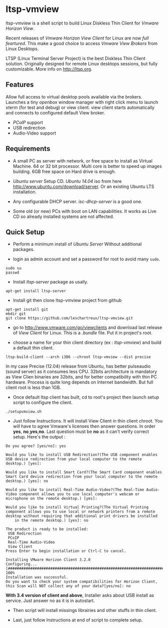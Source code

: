 # ltsp-vmview
ltsp-vmview is a shell script to build Linux Diskless Thin Client for *Vmware Horizon View*.

Recent releases of *Vmware Horizon View Client* for Linux are now *full feartured*. This make a good choice to access *Vmware View Brokers* from Linux Desktops.

LTSP (Linux Terminal Server Project) is the best Diskless Thin Client solution. Originally designed for remote Linux desktops sessions, but fully customizable.
  More info on http://ltsp.org.

## Features
Allow full access to virtual desktop pools available via the brokers.
Launches a tiny *openbox* window manager with right click menu to launch xterm (for test and debug) or view client.
view client starts automatically and connects to configured default View broker.

* *PCoIP* support
* USB redirection
* Audio-Video support

## Requirements

- A small PC as server with network, or free space to install as Virtual Machine.
64 or 32 bit processor. Multi core is better to speed up images building.
6GB free space on Hard drive is enough.

- *Ubuntu server* Setup CD. *Ubuntu 14.04* iso from here http://www.ubuntu.com/download/server. Or an existing Ubuntu LTS installation.

- Any configurable DHCP server. *isc-dhcp-server* is a good one.

- Some old (or new) PCs with boot on LAN capabilities. It works as Live CD so already installed systems are not affected.


## Quick Setup
- Perform a minimum install of *Ubuntu Server* Without additional packages.

- login as admin account and set a password for root to avoid many ```sudo```.

```
sudo su
passwd
```

- Install *ltsp-server* package as usally.

```
apt-get install ltsp-server
```

- Install git then clone ltsp-vmview project from github
```
apt-get install git
mkdir git
git clone https://github.com/leschartreux/ltsp-vmview.git
```

- go to http://www.vmware.com/go/viewclients and download last release of *View Client* for Linux. This is a *.bundle* file. Put it in project's root.

- choose a name for your thin client directory (ex : *ltsp-vmview*) and build a default thin client.
```
ltsp-build-client --arch i386 --chroot ltsp-vmview --dist precise
```
In my case Precise (12.04) release from Ubuntu, has better pulseaudio (sound server) as it consumes less CPU. 32bits architecture is mandatory as View Clien binaries are 32bits, and for better compatibility with thin PC hardware. Process is quite long depends on Internet bandwidth. But full client root is less than 1GB.

- Once default ltsp client has built, cd to root's project then launch
setup script to configure the client.
```
./setupvmview.sh
```

- Just follow Instructions. It will install View Client in thin client chroot. You will have to agree Vmware's licenses then answer questions. In order **yes**, **no**,**yes**,**no**. Last question must be **no** as it can't verify correct setup. Here's the output :

```
Do you agree? [yes/no]: yes

Would you like to install USB Redirection?(The USB component enables USB device redirection from your local computer to the remote desktop.) [yes]:

Would you like to install Smart Card?(The Smart Card component enables Smart Card device redirection from your local computer to the remote desktop.) [yes]: no

Would you like to install Real-Time Audio-Video?(The Real-Time Audio-Video component allows you to use local computer's webcam or microphone on the remote desktop.) [yes]:

Would you like to install Virtual Printing?(The Virtual Printing component allows you to use local or network printers from a remote desktop without requiring that additional print drivers be installed
    in the remote desktop.) [yes]: no

The product is ready to be installed:
 USB Redirection
 PCoIP
 Real-Time Audio-Video
 View Client
Press Enter to begin installation or Ctrl-C to cancel.

Installing VMware Horizon Client 3.2.0
Configuring...
[######################################################################] 100%
Installation was successful.
Do you want to check your system compatibilities for Horizon Client,
this Scan will NOT collect any of your data?[yes/no]: no
```

**With 3.4 version of client and above**, Installer asks about USB install as service. Just answer no as it is in autostart.

- Then script will install missings librairies and other stuffs in thin client.

- Last, just follow Instructions at end of script to complete setup.
